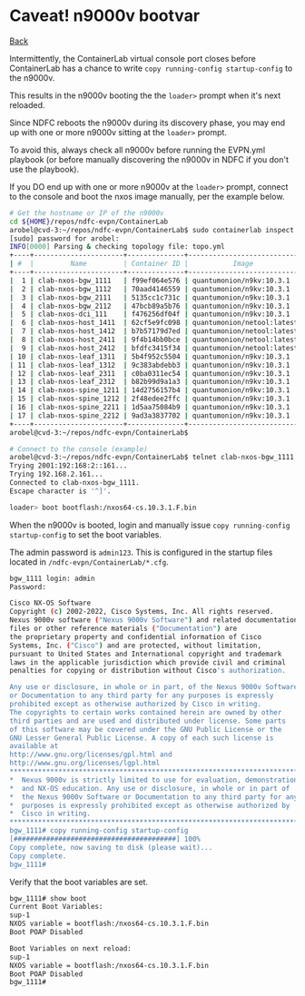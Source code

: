 # Caveat! n9000v bootvar

[Back](/docs/ansible/EVPN_Main.md)

Intermittently, the ContainerLab virtual console port closes before ContainerLab has a chance to write ``copy running-config startup-config`` to the n9000v.

This results in the n9000v booting the the ``loader>`` prompt when it's next reloaded.

Since NDFC reboots the n9000v during its discovery phase, you may end up with one or more n9000v sitting at the ``loader>`` prompt.

To avoid this, always check all n9000v before running the EVPN.yml playbook (or before manually discovering the n9000v in NDFC if you don't use the playbook).

If you DO end up with one or more n9000v at the ``loader>`` prompt, connect to the console and boot the nxos image manually, per the example below.

```bash
# Get the hostname or IP of the n9000v
cd ${HOME}/repos/ndfc-evpn/ContainerLab
arobel@cvd-3:~/repos/ndfc-evpn/ContainerLab$ sudo containerlab inspect --topo topo.yml 
[sudo] password for arobel: 
INFO[0000] Parsing & checking topology file: topo.yml   
+----+----------------------+--------------+----------------------------+---------+---------+------------------+------------------------+
| #  |         Name         | Container ID |           Image            |  Kind   |  State  |   IPv4 Address   |      IPv6 Address      |
+----+----------------------+--------------+----------------------------+---------+---------+------------------+------------------------+
|  1 | clab-nxos-bgw_1111   | f99ef064e576 | quantumonion/n9kv:10.3.1   | vr-n9kv | running | 192.168.2.161/24 | 2001:192:168:2::161/80 |
|  2 | clab-nxos-bgw_1112   | 70aad4146559 | quantumonion/n9kv:10.3.1   | vr-n9kv | running | 192.168.2.162/24 | 2001:192:168:2::162/80 |
|  3 | clab-nxos-bgw_2111   | 5135cc1c731c | quantumonion/n9kv:10.3.1   | vr-n9kv | running | 192.168.2.163/24 | 2001:192:168:2::163/80 |
|  4 | clab-nxos-bgw_2112   | 47bcb89a5b76 | quantumonion/n9kv:10.3.1   | vr-n9kv | running | 192.168.2.164/24 | 2001:192:168:2::164/80 |
|  5 | clab-nxos-dci_111    | f476256df04f | quantumonion/n9kv:10.3.1   | vr-n9kv | running | 192.168.2.171/24 | 2001:192:168:2::171/80 |
|  6 | clab-nxos-host_1411  | 62cf5e9fc098 | quantumonion/netool:latest | linux   | running | 192.168.2.201/24 | 2001:192:168:2::201/80 |
|  7 | clab-nxos-host_1412  | b7b57179d7ed | quantumonion/netool:latest | linux   | running | 192.168.2.202/24 | 2001:192:168:2::202/80 |
|  8 | clab-nxos-host_2411  | 9f4b14bb0bce | quantumonion/netool:latest | linux   | running | 192.168.2.203/24 | 2001:192:168:2::203/80 |
|  9 | clab-nxos-host_2412  | bfdfc3415f34 | quantumonion/netool:latest | linux   | running | 192.168.2.204/24 | 2001:192:168:2::204/80 |
| 10 | clab-nxos-leaf_1311  | 5b4f952c5504 | quantumonion/n9kv:10.3.1   | vr-n9kv | running | 192.168.2.131/24 | 2001:192:168:2::131/80 |
| 11 | clab-nxos-leaf_1312  | 9c383abdebb3 | quantumonion/n9kv:10.3.1   | vr-n9kv | running | 192.168.2.132/24 | 2001:192:168:2::132/80 |
| 12 | clab-nxos-leaf_2311  | c0ba0311ec54 | quantumonion/n9kv:10.3.1   | vr-n9kv | running | 192.168.2.133/24 | 2001:192:168:2::133/80 |
| 13 | clab-nxos-leaf_2312  | b82b99d9a1a3 | quantumonion/n9kv:10.3.1   | vr-n9kv | running | 192.168.2.134/24 | 2001:192:168:2::134/80 |
| 14 | clab-nxos-spine_1211 | 14d2756157b4 | quantumonion/n9kv:10.3.1   | vr-n9kv | running | 192.168.2.151/24 | 2001:192:168:2::151/80 |
| 15 | clab-nxos-spine_1212 | 2f48edee2ffc | quantumonion/n9kv:10.3.1   | vr-n9kv | running | 192.168.2.152/24 | 2001:192:168:2::152/80 |
| 16 | clab-nxos-spine_2211 | 1d5aa75084b9 | quantumonion/n9kv:10.3.1   | vr-n9kv | running | 192.168.2.153/24 | 2001:192:168:2::153/80 |
| 17 | clab-nxos-spine_2212 | 9ad3a3837702 | quantumonion/n9kv:10.3.1   | vr-n9kv | running | 192.168.2.154/24 | 2001:192:168:2::154/80 |
+----+----------------------+--------------+----------------------------+---------+---------+------------------+------------------------+
arobel@cvd-3:~/repos/ndfc-evpn/ContainerLab$

# Connect to the console (example)
arobel@cvd-3:~/repos/ndfc-evpn/ContainerLab$ telnet clab-nxos-bgw_1111 5000
Trying 2001:192:168:2::161...
Trying 192.168.2.161...
Connected to clab-nxos-bgw_1111.
Escape character is '^]'.

loader> boot bootflash:/nxos64-cs.10.3.1.F.bin
```

When the n9000v is booted, login and manually issue ``copy running-config startup-config`` to set the boot variables.

The admin password is ``admin123``. This is configured in the startup files located in ``/ndfc-evpn/ContainerLab/*.cfg``.

```bash
bgw_1111 login: admin
Password: 

Cisco NX-OS Software
Copyright (c) 2002-2022, Cisco Systems, Inc. All rights reserved.
Nexus 9000v software ("Nexus 9000v Software") and related documentation,
files or other reference materials ("Documentation") are
the proprietary property and confidential information of Cisco
Systems, Inc. ("Cisco") and are protected, without limitation,
pursuant to United States and International copyright and trademark
laws in the applicable jurisdiction which provide civil and criminal
penalties for copying or distribution without Cisco's authorization.

Any use or disclosure, in whole or in part, of the Nexus 9000v Software
or Documentation to any third party for any purposes is expressly
prohibited except as otherwise authorized by Cisco in writing.
The copyrights to certain works contained herein are owned by other
third parties and are used and distributed under license. Some parts
of this software may be covered under the GNU Public License or the
GNU Lesser General Public License. A copy of each such license is
available at
http://www.gnu.org/licenses/gpl.html and
http://www.gnu.org/licenses/lgpl.html
***************************************************************************
*  Nexus 9000v is strictly limited to use for evaluation, demonstration   *
*  and NX-OS education. Any use or disclosure, in whole or in part of     *
*  the Nexus 9000v Software or Documentation to any third party for any   *
*  purposes is expressly prohibited except as otherwise authorized by     *
*  Cisco in writing.                                                      *
***************************************************************************
bgw_1111# copy running-config startup-config 
[########################################] 100%
Copy complete, now saving to disk (please wait)...
Copy complete.
bgw_1111#
```

Verify that the boot variables are set.

```bash
bgw_1111# show boot 
Current Boot Variables:
sup-1
NXOS variable = bootflash:/nxos64-cs.10.3.1.F.bin
Boot POAP Disabled

Boot Variables on next reload:
sup-1
NXOS variable = bootflash:/nxos64-cs.10.3.1.F.bin
Boot POAP Disabled
bgw_1111# 
```
